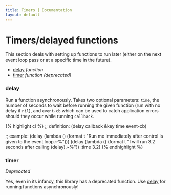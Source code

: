 ```yaml
---
title: Timers | Documentation
layout: default
---
```


<a id="timers"></a>
Timers/delayed functions
========================
This section deals with setting up functions to run later (either on the next
event loop pass or at a specific time in the future).

- [delay](#delay) _function_
- [timer](#timer) _function (deprecated)_

<a id="delay"></a>
### delay
Run a function asynchronously. Takes two optional parameters: `time`, the number
of seconds to wait before running the given function (run with no delay if
`nil`), and `event-cb` which can be used to catch application errors should they
occur while running `callback`.

{% highlight cl %}
;; definition:
(delay callback &key time event-cb)

;; example:
(delay (lambda () (format t "Run me immediately after control is given to the event loop.~%")))
(delay (lambda () (format t "I will run 3.2 seconds after calling (delay).~%")) :time 3.2)
{% endhighlight %}

<a id="timer"></a>
### timer
_Deprecated_

Yes, even in its infancy, this library has a deprecated function. Use
[delay](#delay) for running functions asynchronously!

